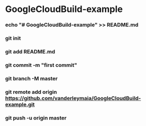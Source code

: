 # GoogleCloudBuild-example

### echo "# GoogleCloudBuild-example" >> README.md
### git init
### git add README.md
### git commit -m "first commit"
### git branch -M master
### git remote add origin https://github.com/vanderleymaia/GoogleCloudBuild-example.git
### git push -u origin master
